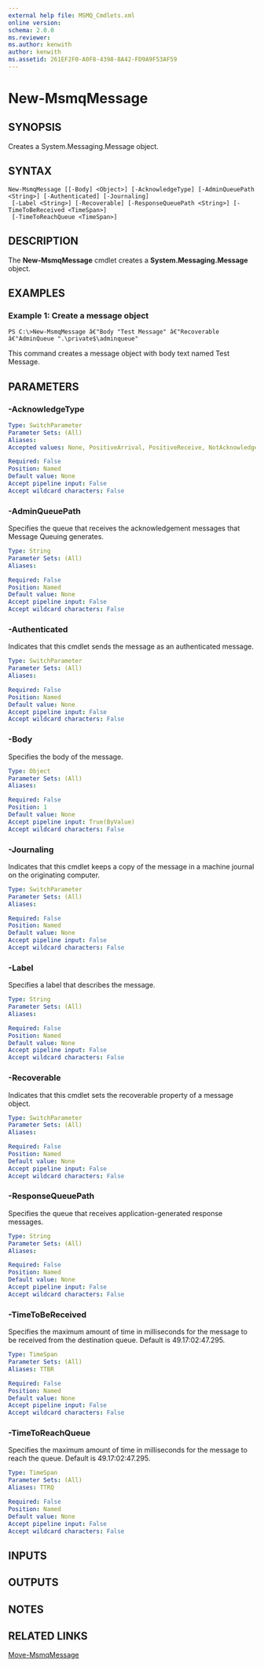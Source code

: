 ```yaml
---
external help file: MSMQ_Cmdlets.xml
online version: 
schema: 2.0.0
ms.reviewer:
ms.author: kenwith
author: kenwith
ms.assetid: 261EF2F0-A0F8-4398-8A42-FD9A9F53AF59
---
```


# New-MsmqMessage

## SYNOPSIS
Creates a System.Messaging.Message object.

## SYNTAX

```
New-MsmqMessage [[-Body] <Object>] [-AcknowledgeType] [-AdminQueuePath <String>] [-Authenticated] [-Journaling]
 [-Label <String>] [-Recoverable] [-ResponseQueuePath <String>] [-TimeToBeReceived <TimeSpan>]
 [-TimeToReachQueue <TimeSpan>]
```

## DESCRIPTION
The **New-MsmqMessage** cmdlet creates a **System.Messaging.Message** object.

## EXAMPLES

### Example 1: Create a message object
```
PS C:\>New-MsmqMessage â€"Body "Test Message" â€"Recoverable â€"AdminQueue ".\private$\adminqueue"
```

This command creates a message object with body text named Test Message.

## PARAMETERS

### -AcknowledgeType
```yaml
Type: SwitchParameter
Parameter Sets: (All)
Aliases: 
Accepted values: None, PositiveArrival, PositiveReceive, NotAcknowledgeReachQueue, FullReachQueue, NegativeReceive, NotAcknowledgeReceive, FullReceive

Required: False
Position: Named
Default value: None
Accept pipeline input: False
Accept wildcard characters: False
```

### -AdminQueuePath
Specifies the queue that receives the acknowledgement messages that Message Queuing generates.

```yaml
Type: String
Parameter Sets: (All)
Aliases: 

Required: False
Position: Named
Default value: None
Accept pipeline input: False
Accept wildcard characters: False
```

### -Authenticated
Indicates that this cmdlet sends the message as an authenticated message.

```yaml
Type: SwitchParameter
Parameter Sets: (All)
Aliases: 

Required: False
Position: Named
Default value: None
Accept pipeline input: False
Accept wildcard characters: False
```

### -Body
Specifies the body of the message.

```yaml
Type: Object
Parameter Sets: (All)
Aliases: 

Required: False
Position: 1
Default value: None
Accept pipeline input: True(ByValue)
Accept wildcard characters: False
```

### -Journaling
Indicates that this cmdlet keeps a copy of the message in a machine journal on the originating computer.

```yaml
Type: SwitchParameter
Parameter Sets: (All)
Aliases: 

Required: False
Position: Named
Default value: None
Accept pipeline input: False
Accept wildcard characters: False
```

### -Label
Specifies a label that describes the message.

```yaml
Type: String
Parameter Sets: (All)
Aliases: 

Required: False
Position: Named
Default value: None
Accept pipeline input: False
Accept wildcard characters: False
```

### -Recoverable
Indicates that this cmdlet sets the recoverable property of a message object.

```yaml
Type: SwitchParameter
Parameter Sets: (All)
Aliases: 

Required: False
Position: Named
Default value: None
Accept pipeline input: False
Accept wildcard characters: False
```

### -ResponseQueuePath
Specifies the queue that receives application-generated response messages.

```yaml
Type: String
Parameter Sets: (All)
Aliases: 

Required: False
Position: Named
Default value: None
Accept pipeline input: False
Accept wildcard characters: False
```

### -TimeToBeReceived
Specifies the maximum amount of time in milliseconds for the message to be received from the destination queue.
Default is 49.17:02:47.295.

```yaml
Type: TimeSpan
Parameter Sets: (All)
Aliases: TTBR

Required: False
Position: Named
Default value: None
Accept pipeline input: False
Accept wildcard characters: False
```

### -TimeToReachQueue
Specifies the maximum amount of time in milliseconds for the message to reach the queue.
Default is 49.17:02:47.295.

```yaml
Type: TimeSpan
Parameter Sets: (All)
Aliases: TTRQ

Required: False
Position: Named
Default value: None
Accept pipeline input: False
Accept wildcard characters: False
```

## INPUTS

## OUTPUTS

## NOTES

## RELATED LINKS

[Move-MsmqMessage](./Move-MsmqMessage.md)

